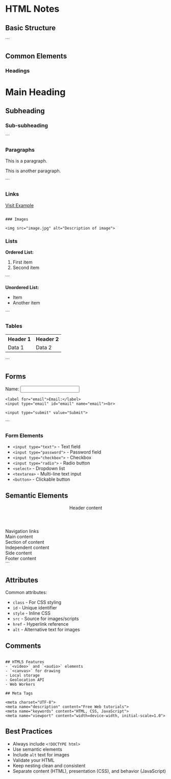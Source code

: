 # HTML Notes

## Basic Structure

<!DOCTYPE html>
<html>
<head>
    <title>Page Title</title>
</head>
<body>
    <!-- Content goes here -->
</body>
</html>
```

## Common Elements

### Headings

<h1>Main Heading</h1>
<h2>Subheading</h2>
<h3>Sub-subheading</h3>
<!-- Goes up to h6 -->
```

### Paragraphs

<p>This is a paragraph.</p>
<p>This is another paragraph.</p>
```

### Links

<a href="https://example.com">Visit Example</a>
```

### Images

<img src="image.jpg" alt="Description of image">
```

### Lists
**Ordered List:**

<ol>
    <li>First item</li>
    <li>Second item</li>
</ol>
```

**Unordered List:**

<ul>
    <li>Item</li>
    <li>Another item</li>
</ul>
```

### Tables

<table>
    <tr>
        <th>Header 1</th>
        <th>Header 2</th>
    </tr>
    <tr>
        <td>Data 1</td>
        <td>Data 2</td>
    </tr>
</table>
```

## Forms

<form action="/submit" method="post">
    <label for="name">Name:</label>
    <input type="text" id="name" name="name"><br>
    
    <label for="email">Email:</label>
    <input type="email" id="email" name="email"><br>
    
    <input type="submit" value="Submit">
</form>
```

### Form Elements
- `<input type="text">` - Text field
- `<input type="password">` - Password field
- `<input type="checkbox">` - Checkbox
- `<input type="radio">` - Radio button
- `<select>` - Dropdown list
- `<textarea>` - Multi-line text input
- `<button>` - Clickable button

## Semantic Elements

<header>Header content</header>
<nav>Navigation links</nav>
<main>Main content</main>
<section>Section of content</section>
<article>Independent content</article>
<aside>Side content</aside>
<footer>Footer content</footer>
```

## Attributes
Common attributes:
- `class` - For CSS styling
- `id` - Unique identifier
- `style` - Inline CSS
- `src` - Source for images/scripts
- `href` - Hyperlink reference
- `alt` - Alternative text for images

## Comments

<!-- This is a comment -->
```

## HTML5 Features
- `<video>` and `<audio>` elements
- `<canvas>` for drawing
- Local storage
- Geolocation API
- Web Workers

## Meta Tags

<meta charset="UTF-8">
<meta name="description" content="Free Web tutorials">
<meta name="keywords" content="HTML, CSS, JavaScript">
<meta name="viewport" content="width=device-width, initial-scale=1.0">
```

## Best Practices
- Always include `<!DOCTYPE html>`
- Use semantic elements
- Include `alt` text for images
- Validate your HTML
- Keep nesting clean and consistent
- Separate content (HTML), presentation (CSS), and behavior (JavaScript)